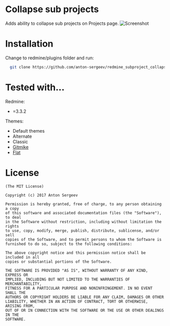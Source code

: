 Collapse sub projects
====================

Adds ability to collapse sub projects on Projects page.
![Screenshot](https://cloud.githubusercontent.com/assets/8553102/23908066/86b881de-0905-11e7-9fc7-4f2e3546e004.png)

Installation
====================
Change to redmine/plugins folder and run:
```bash
  git clone https://github.com/anton-sergeev/redmine_subproject_collapse.git
```

Tested with...
====================

Redmine:
 * =3.3.2

Themes:
 * Default themes
 * Alternate
 * Classic
 * [Gitmike](https://github.com/makotokw/redmine-theme-gitmike)
 * [Flat](https://github.com/tsi/redmine-theme-flat)

License
====================

```
(The MIT License)

Copyright (c) 2017 Anton Sergeev

Permission is hereby granted, free of charge, to any person obtaining a copy
of this software and associated documentation files (the "Software"), to deal
in the Software without restriction, including without limitation the rights
to use, copy, modify, merge, publish, distribute, sublicense, and/or sell
copies of the Software, and to permit persons to whom the Software is
furnished to do so, subject to the following conditions:

The above copyright notice and this permission notice shall be included in all
copies or substantial portions of the Software.

THE SOFTWARE IS PROVIDED "AS IS", WITHOUT WARRANTY OF ANY KIND, EXPRESS OR
IMPLIED, INCLUDING BUT NOT LIMITED TO THE WARRANTIES OF MERCHANTABILITY,
FITNESS FOR A PARTICULAR PURPOSE AND NONINFRINGEMENT. IN NO EVENT SHALL THE
AUTHORS OR COPYRIGHT HOLDERS BE LIABLE FOR ANY CLAIM, DAMAGES OR OTHER
LIABILITY, WHETHER IN AN ACTION OF CONTRACT, TORT OR OTHERWISE, ARISING FROM,
OUT OF OR IN CONNECTION WITH THE SOFTWARE OR THE USE OR OTHER DEALINGS IN THE
SOFTWARE.
```
